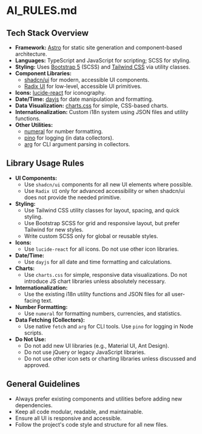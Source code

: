 # AI_RULES.md

## Tech Stack Overview

- **Framework:** [Astro](https://astro.build/) for static site generation and component-based architecture.
- **Languages:** TypeScript and JavaScript for scripting; SCSS for styling.
- **Styling:** Uses [Bootstrap 5](https://getbootstrap.com/) (SCSS) and [Tailwind CSS](https://tailwindcss.com/) via utility classes.
- **Component Libraries:** 
  - [shadcn/ui](https://ui.shadcn.com/) for modern, accessible UI components.
  - [Radix UI](https://www.radix-ui.com/) for low-level, accessible UI primitives.
- **Icons:** [lucide-react](https://lucide.dev/) for iconography.
- **Date/Time:** [dayjs](https://day.js.org/) for date manipulation and formatting.
- **Data Visualization:** [charts.css](https://charts-css.org/) for simple, CSS-based charts.
- **Internationalization:** Custom i18n system using JSON files and utility functions.
- **Other Utilities:** 
  - [numeral](http://numeraljs.com/) for number formatting.
  - [pino](https://getpino.io/) for logging (in data collectors).
  - [arg](https://www.npmjs.com/package/arg) for CLI argument parsing in collectors.

## Library Usage Rules

- **UI Components:**  
  - Use `shadcn/ui` components for all new UI elements where possible.
  - Use `Radix UI` only for advanced accessibility or when shadcn/ui does not provide the needed primitive.
- **Styling:**  
  - Use Tailwind CSS utility classes for layout, spacing, and quick styling.
  - Use Bootstrap SCSS for grid and responsive layout, but prefer Tailwind for new styles.
  - Write custom SCSS only for global or reusable styles.
- **Icons:**  
  - Use `lucide-react` for all icons. Do not use other icon libraries.
- **Date/Time:**  
  - Use `dayjs` for all date and time formatting and calculations.
- **Charts:**  
  - Use `charts.css` for simple, responsive data visualizations. Do not introduce JS chart libraries unless absolutely necessary.
- **Internationalization:**  
  - Use the existing i18n utility functions and JSON files for all user-facing text.
- **Number Formatting:**  
  - Use `numeral` for formatting numbers, currencies, and statistics.
- **Data Fetching (Collectors):**  
  - Use native `fetch` and `arg` for CLI tools. Use `pino` for logging in Node scripts.
- **Do Not Use:**  
  - Do not add new UI libraries (e.g., Material UI, Ant Design).
  - Do not use jQuery or legacy JavaScript libraries.
  - Do not use other icon sets or charting libraries unless discussed and approved.

## General Guidelines

- Always prefer existing components and utilities before adding new dependencies.
- Keep all code modular, readable, and maintainable.
- Ensure all UI is responsive and accessible.
- Follow the project's code style and structure for all new files.